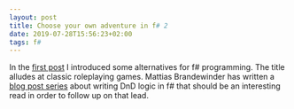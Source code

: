 ```yaml
---
layout: post
title: Choose your own adventure in f# 2
date: 2019-07-28T15:56:23+02:00
tags: f#
---
```


In the [first post](https://assertfail.gewalli.se/2019/01/06/Choose-your-own-adventure-in-fsharp.html) I introduced some alternatives for f# programming. The title alludes at classic roleplaying games. Mattias Brandewinder has written a [blog post series](https://github.com/mathias-brandewinder/MonsterVault) about writing DnD logic in f# that should be an interesting read in order to follow up on that lead.
